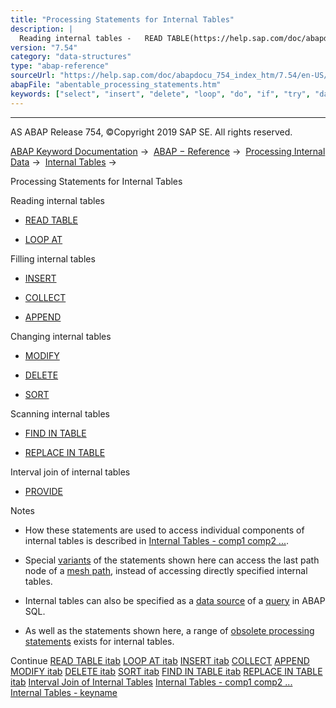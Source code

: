 ```yaml
---
title: "Processing Statements for Internal Tables"
description: |
  Reading internal tables -   READ TABLE(https://help.sap.com/doc/abapdocu_754_index_htm/7.54/en-US/abapread_table.htm) -   LOOP AT(https://help.sap.com/doc/abapdocu_754_index_htm/7.54/en-US/abaploop_at_itab_variants.htm) Filling internal tables -   INSERT(https://help.sap.com/doc/abapdocu_754_i
version: "7.54"
category: "data-structures"
type: "abap-reference"
sourceUrl: "https://help.sap.com/doc/abapdocu_754_index_htm/7.54/en-US/abentable_processing_statements.htm"
abapFile: "abentable_processing_statements.htm"
keywords: ["select", "insert", "delete", "loop", "do", "if", "try", "data", "internal-table", "abentable", "processing", "statements"]
---
```


* * *

AS ABAP Release 754, ©Copyright 2019 SAP SE. All rights reserved.

[ABAP Keyword Documentation](https://help.sap.com/doc/abapdocu_754_index_htm/7.54/en-US/abenabap.htm) →  [ABAP − Reference](https://help.sap.com/doc/abapdocu_754_index_htm/7.54/en-US/abenabap_reference.htm) →  [Processing Internal Data](https://help.sap.com/doc/abapdocu_754_index_htm/7.54/en-US/abenabap_data_working.htm) →  [Internal Tables](https://help.sap.com/doc/abapdocu_754_index_htm/7.54/en-US/abenitab.htm) → 

Processing Statements for Internal Tables

Reading internal tables

-   [READ TABLE](https://help.sap.com/doc/abapdocu_754_index_htm/7.54/en-US/abapread_table.htm)

-   [LOOP AT](https://help.sap.com/doc/abapdocu_754_index_htm/7.54/en-US/abaploop_at_itab_variants.htm)

Filling internal tables

-   [INSERT](https://help.sap.com/doc/abapdocu_754_index_htm/7.54/en-US/abapinsert_itab.htm)

-   [COLLECT](https://help.sap.com/doc/abapdocu_754_index_htm/7.54/en-US/abapcollect.htm)

-   [APPEND](https://help.sap.com/doc/abapdocu_754_index_htm/7.54/en-US/abapappend.htm)

Changing internal tables

-   [MODIFY](https://help.sap.com/doc/abapdocu_754_index_htm/7.54/en-US/abapmodify_itab.htm)

-   [DELETE](https://help.sap.com/doc/abapdocu_754_index_htm/7.54/en-US/abapdelete_itab.htm)

-   [SORT](https://help.sap.com/doc/abapdocu_754_index_htm/7.54/en-US/abapsort_itab.htm)

Scanning internal tables

-   [FIND IN TABLE](https://help.sap.com/doc/abapdocu_754_index_htm/7.54/en-US/abapfind_itab.htm)

-   [REPLACE IN TABLE](https://help.sap.com/doc/abapdocu_754_index_htm/7.54/en-US/abapfind_itab.htm)

Interval join of internal tables

-   [PROVIDE](https://help.sap.com/doc/abapdocu_754_index_htm/7.54/en-US/abapprovide.htm)

Notes

-   How these statements are used to access individual components of internal tables is described in [Internal Tables - comp1 comp2 ...](https://help.sap.com/doc/abapdocu_754_index_htm/7.54/en-US/abenitab_components.htm).

-   Special [variants](https://help.sap.com/doc/abapdocu_754_index_htm/7.54/en-US/abenmesh_path_usage.htm) of the statements shown here can access the last path node of a [mesh path](https://help.sap.com/doc/abapdocu_754_index_htm/7.54/en-US/abenmesh_pathes.htm), instead of accessing directly specified internal tables.

-   Internal tables can also be specified as a [data source](https://help.sap.com/doc/abapdocu_754_index_htm/7.54/en-US/abapselect_itab.htm) of a [query](https://help.sap.com/doc/abapdocu_754_index_htm/7.54/en-US/abenquery_glosry.htm "Glossary Entry") in ABAP SQL.

-   As well as the statements shown here, a range of [obsolete processing statements](https://help.sap.com/doc/abapdocu_754_index_htm/7.54/en-US/abenitab_obsolete.htm) exists for internal tables.

Continue
[READ TABLE itab](https://help.sap.com/doc/abapdocu_754_index_htm/7.54/en-US/abapread_table.htm)
[LOOP AT itab](https://help.sap.com/doc/abapdocu_754_index_htm/7.54/en-US/abaploop_at_itab_variants.htm)
[INSERT itab](https://help.sap.com/doc/abapdocu_754_index_htm/7.54/en-US/abapinsert_itab.htm)
[COLLECT](https://help.sap.com/doc/abapdocu_754_index_htm/7.54/en-US/abapcollect.htm)
[APPEND](https://help.sap.com/doc/abapdocu_754_index_htm/7.54/en-US/abapappend.htm)
[MODIFY itab](https://help.sap.com/doc/abapdocu_754_index_htm/7.54/en-US/abapmodify_itab.htm)
[DELETE itab](https://help.sap.com/doc/abapdocu_754_index_htm/7.54/en-US/abapdelete_itab.htm)
[SORT itab](https://help.sap.com/doc/abapdocu_754_index_htm/7.54/en-US/abapsort_itab.htm)
[FIND IN TABLE itab](https://help.sap.com/doc/abapdocu_754_index_htm/7.54/en-US/abapfind_itab.htm)
[REPLACE IN TABLE itab](https://help.sap.com/doc/abapdocu_754_index_htm/7.54/en-US/abapreplace_itab.htm)
[Interval Join of Internal Tables](https://help.sap.com/doc/abapdocu_754_index_htm/7.54/en-US/abeninternal_table_interval_spcl.htm)
[Internal Tables - comp1 comp2 ...](https://help.sap.com/doc/abapdocu_754_index_htm/7.54/en-US/abenitab_components.htm)
[Internal Tables - keyname](https://help.sap.com/doc/abapdocu_754_index_htm/7.54/en-US/abenkeyname.htm)